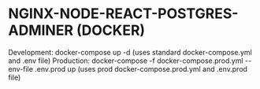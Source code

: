 # NGINX-NODE-REACT-POSTGRES-ADMINER (DOCKER)

Development: docker-compose up -d (uses standard docker-compose.yml and .env file)
Production: docker-compose -f docker-compose.prod.yml --env-file .env.prod up (uses prod docker-compose.prod.yml and .env.prod file)
